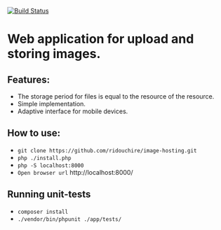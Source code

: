 
[![Build Status](https://travis-ci.org/ridouchire/image-hosting.svg?branch=master)](https://travis-ci.org/ridouchire/image-hosting)

# Web application for upload and storing images.

## Features:
* The storage period for files is equal to the resource of the resource.
* Simple implementation.
* Adaptive interface for mobile devices.

## How to use:

* ``git clone https://github.com/ridouchire/image-hosting.git``
* ``php ./install.php``
* ``php -S localhost:8000``
* ``Open browser url`` http://localhost:8000/

## Running unit-tests
* ``composer install``
* ``./vendor/bin/phpunit ./app/tests/``
